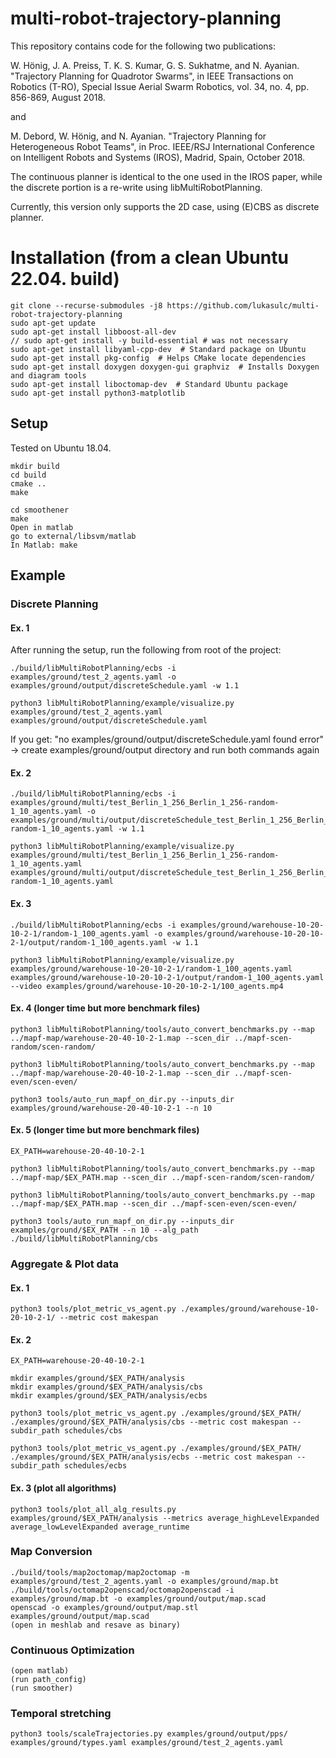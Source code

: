 # multi-robot-trajectory-planning

This repository contains code for the following two publications:

W. Hönig, J. A. Preiss, T. K. S. Kumar, G. S. Sukhatme, and N. Ayanian. "Trajectory Planning for Quadrotor Swarms", in IEEE Transactions on Robotics (T-RO), Special Issue Aerial Swarm Robotics, vol. 34, no. 4, pp. 856-869, August 2018. 

and

M. Debord, W. Hönig, and N. Ayanian. "Trajectory Planning for Heterogeneous Robot Teams", in Proc. IEEE/RSJ International Conference on Intelligent Robots and Systems (IROS), Madrid, Spain, October 2018.

The continuous planner is identical to the one used in the IROS paper, while the discrete portion is a re-write using libMultiRobotPlanning.

Currently, this version only supports the 2D case, using (E)CBS as discrete planner.

# Installation (from a clean Ubuntu 22.04. build)

```
git clone --recurse-submodules -j8 https://github.com/lukasulc/multi-robot-trajectory-planning
sudo apt-get update
sudo apt-get install libboost-all-dev
// sudo apt-get install -y build-essential # was not necessary 
sudo apt-get install libyaml-cpp-dev  # Standard package on Ubuntu
sudo apt-get install pkg-config  # Helps CMake locate dependencies
sudo apt-get install doxygen doxygen-gui graphviz  # Installs Doxygen and diagram tools
sudo apt-get install liboctomap-dev  # Standard Ubuntu package 
sudo apt-get install python3-matplotlib
```

## Setup


Tested on Ubuntu 18.04.

```
mkdir build
cd build
cmake ..
make
```

```
cd smoothener
make
Open in matlab
go to external/libsvm/matlab
In Matlab: make
```

## Example

### Discrete Planning

#### Ex. 1

After running the setup, run the following from root of the project:
````
./build/libMultiRobotPlanning/ecbs -i examples/ground/test_2_agents.yaml -o examples/ground/output/discreteSchedule.yaml -w 1.1
````
````
python3 libMultiRobotPlanning/example/visualize.py examples/ground/test_2_agents.yaml examples/ground/output/discreteSchedule.yaml
````
If you get: "no examples/ground/output/discreteSchedule.yaml found error" -> create examples/ground/output directory and run both commands again

#### Ex. 2
````
./build/libMultiRobotPlanning/ecbs -i examples/ground/multi/test_Berlin_1_256_Berlin_1_256-random-1_10_agents.yaml -o examples/ground/multi/output/discreteSchedule_test_Berlin_1_256_Berlin_1_256-random-1_10_agents.yaml -w 1.1
````
````
python3 libMultiRobotPlanning/example/visualize.py examples/ground/multi/test_Berlin_1_256_Berlin_1_256-random-1_10_agents.yaml examples/ground/multi/output/discreteSchedule_test_Berlin_1_256_Berlin_1_256-random-1_10_agents.yaml
````

#### Ex. 3
````
./build/libMultiRobotPlanning/ecbs -i examples/ground/warehouse-10-20-10-2-1/random-1_100_agents.yaml -o examples/ground/warehouse-10-20-10-2-1/output/random-1_100_agents.yaml -w 1.1
````
````
python3 libMultiRobotPlanning/example/visualize.py examples/ground/warehouse-10-20-10-2-1/random-1_100_agents.yaml examples/ground/warehouse-10-20-10-2-1/output/random-1_100_agents.yaml --video examples/ground/warehouse-10-20-10-2-1/100_agents.mp4
````

#### Ex. 4 (longer time but more benchmark files)
````
python3 libMultiRobotPlanning/tools/auto_convert_benchmarks.py --map ../mapf-map/warehouse-20-40-10-2-1.map --scen_dir ../mapf-scen-random/scen-random/
````
````
python3 libMultiRobotPlanning/tools/auto_convert_benchmarks.py --map ../mapf-map/warehouse-20-40-10-2-1.map --scen_dir ../mapf-scen-even/scen-even/
````
````
python3 tools/auto_run_mapf_on_dir.py --inputs_dir examples/ground/warehouse-20-40-10-2-1 --n 10
````

#### Ex. 5 (longer time but more benchmark files)
````
EX_PATH=warehouse-20-40-10-2-1
````

````
python3 libMultiRobotPlanning/tools/auto_convert_benchmarks.py --map ../mapf-map/$EX_PATH.map --scen_dir ../mapf-scen-random/scen-random/
````
````
python3 libMultiRobotPlanning/tools/auto_convert_benchmarks.py --map ../mapf-map/$EX_PATH.map --scen_dir ../mapf-scen-even/scen-even/
````
````
python3 tools/auto_run_mapf_on_dir.py --inputs_dir examples/ground/$EX_PATH --n 10 --alg_path ./build/libMultiRobotPlanning/cbs
````

### Aggregate & Plot data

#### Ex. 1
````
python3 tools/plot_metric_vs_agent.py ./examples/ground/warehouse-10-20-10-2-1/ --metric cost makespan
````

#### Ex. 2
````
EX_PATH=warehouse-20-40-10-2-1
````

````
mkdir examples/ground/$EX_PATH/analysis
mkdir examples/ground/$EX_PATH/analysis/cbs
mkdir examples/ground/$EX_PATH/analysis/ecbs
````

````
python3 tools/plot_metric_vs_agent.py ./examples/ground/$EX_PATH/ ./examples/ground/$EX_PATH/analysis/cbs --metric cost makespan --subdir_path schedules/cbs
````

````
python3 tools/plot_metric_vs_agent.py ./examples/ground/$EX_PATH/ ./examples/ground/$EX_PATH/analysis/ecbs --metric cost makespan --subdir_path schedules/ecbs
````

#### Ex. 3 (plot all algorithms)
````
python3 tools/plot_all_alg_results.py examples/ground/$EX_PATH/analysis --metrics average_highLevelExpanded average_lowLevelExpanded average_runtime
````

### Map Conversion

```
./build/tools/map2octomap/map2octomap -m examples/ground/test_2_agents.yaml -o examples/ground/map.bt
./build/tools/octomap2openscad/octomap2openscad -i examples/ground/map.bt -o examples/ground/output/map.scad
openscad -o examples/ground/output/map.stl examples/ground/output/map.scad
(open in meshlab and resave as binary)
```

### Continuous Optimization

```
(open matlab)
(run path_config)
(run smoother)
```

### Temporal stretching

```
python3 tools/scaleTrajectories.py examples/ground/output/pps/ examples/ground/types.yaml examples/ground/test_2_agents.yaml
```